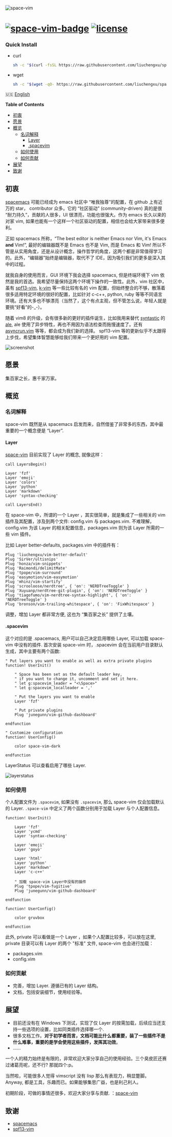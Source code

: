 ![space-vim](doc/img/space-vim.png)

[![space-vim-badge](https://cdn.rawgit.com/liuchengxu/space-vim/master/assets/space-vim-badge.svg)](https://github.com/liuchengxu/space-vim) [![license](https://cdn.rawgit.com/liuchengxu/space-vim/master/assets/license.svg)](https://raw.githubusercontent.com/liuchengxu/space-vim/master/LICENSE)
======================================


### Quick Install

- curl

    ```sh
    sh -c "$(curl -fsSL https://raw.githubusercontent.com/liuchengxu/space-vim/master/install.sh)"
    ```

- wget

    ```sh
    sh -c "$(wget -qO- https://raw.githubusercontent.com/liuchengxu/space-vim/master/install.sh)"
    ```

:us: [English](doc/README_en.md)


**Table of Contents**

<!-- vim-markdown-toc GFM -->
* [初衷](#初衷)
* [愿景](#愿景)
* [概览](#概览)
    * [名词解释](#名词解释)
        * [Layer](#layer)
        * [.spacevim](#spacevim)
    * [如何使用](#如何使用)
    * [如何贡献](#如何贡献)
* [展望](#展望)
* [致谢](#致谢)

<!-- vim-markdown-toc -->

## 初衷

[spacemacs](https://github.com/syl20bnr/spacemacs) 可能已经成为 emacs 社区中 “唯我独尊”的配置，在 github 上有近万的 star， contributor 众多。它的 “社区驱动” (community-driven) 真的是很 “耐力持久”，贡献的人很多，UI 很漂亮，功能也很强大。作为 emacs 长久以来的对家 vim, 如果也能有一个这样一个社区驱动的配置，相信也会给大家带来很多便利。

正如 spacemacs 所称，“The best editor is neither Emacs nor Vim, it's Emacs **and** Vim!”, 最好的编辑器既不是 Emacs 也不是 Vim, 而是 Emacs 和 Vim! 所以不管是从实用角度，还是从设计概念，操作哲学的角度，这两个都是非常值得学习的。此外，“编辑器”始终是编辑器，取代不了 IDE，因为吸引我们的更多是深入其中的过程。

就我自身的使用而言，GUI 环境下我会选择 spacemacs, 但是终端环境下 vim 依然是我的首选。我希望尽量保持这两个环境下操作的一致性。此外，vim 社区中，虽有 [spf13-vim](https://github.com/spf13/spf13-vim), [k-vim](https://github.com/wklken/k-vim) 等一些比较有名的 vim 配置，但始终整合的不够，散落着很多适用特定环境的很好的配置，比如针对 c-c++, python, ruby 等等不同语言环境。还有大多也不够漂亮（当然了，这个有点主观，但不管怎么说，年轻人就是要挑“好看”的-_-）。

随着 vim8 的升级，会有很多新的更好的插件诞生，比如我用来替代 [syntastic](https://github.com/vim-syntastic/syntastic) 的 [ale](https://github.com/w0rp/ale), ale 使用了异步特性，再也不用因为语法检查而拖慢速度了。还有[asyncrun.vim](https://github.com/skywind3000/asyncrun.vim) 等等，都会成为我们新的选择。 spf13-vim 等的更新似乎不太跟得上步伐，希望集体智慧能够给我们带来一个更好用的 vim 配置。

![screenshot](doc/img/screenshot.png)

## 愿景

集百家之长，惠千家万家。

## 概览

### 名词解释

space-vim 既然是从 spacemacs 启发而来，自然借鉴了非常多的东西，其中最重要的一个概念便是 “Layer”.

#### Layer

[space-vim](https://github.com/liuchengxu/space-vim) 目前实现了 Layer 的概念, 就像这样：

```vim
call LayersBegin()

Layer 'fzf'
Layer 'emoji'
Layer 'colors'
Layer 'python'
Layer 'markdown'
Layer 'syntax-checking'

call LayersEnd()
```

在 space-vim 中，所谓的一个 Layer ，其实很简单，就是集成了一些相关的 vim 插件及其配置，涉及到两个文件: config.vim 与 packages.vim. 不难理解，config.vim 为该 Layer 的相关配置信息，packages.vim 则为该 Layer 所需的一些 vim 插件。

比如 Layer better-defaults, packages.vim 中的插件有：

```vim
Plug 'liuchengxu/vim-better-default'
Plug 'SirVer/ultisnips'
Plug 'honza/vim-snippets'
Plug 'Raimondi/delimitMate'
Plug 'tpope/vim-surround'
Plug 'easymotion/vim-easymotion'
Plug 'mhinz/vim-startify'
Plug 'scrooloose/nerdtree', { 'on': 'NERDTreeToggle' }
Plug 'Xuyuanp/nerdtree-git-plugin', { 'on': 'NERDTreeToggle' }
Plug 'tiagofumo/vim-nerdtree-syntax-highlight', { 'on': 'NERDTreeToggle' }
Plug 'bronson/vim-trailing-whitespace', { 'on': 'FixWhitespace' }
```

调整，增加 Layer 都非常方便, 这也为 “集百家之长” 提供了土壤。

#### .spacevim

这个对应的是 .spacemacs, 用户可以自己决定启用哪些 Layer, 可以加载 space-vim 中没有的插件. 首次安装 space-vim 时，.spacevim 会在当前用户目录默认生成，其中主要有两个函数:

```vim
" Put layers you want to enable as well as extra private plugins
function! UserInit()

    " Space has been set as the default leader key,
    " if you want to change it, uncomment and set it here.
    " let g:spacevim_leader = "<\Space>"
    " let g:spacevim_localleader = ','

    " Put the layers you want to enable
    Layer 'fzf'

    " Put private plugins
    Plug 'junegunn/vim-github-dashboard'

endfunction

" Customize configuration
function! UserConfig()

    color space-vim-dark

endfunction

```

LayerStatus 可以查看启用了哪些 Layer.

![layerstatus](doc/img/layerstatus.png)

### 如何使用

个人配置文件为 `.spacevim`, 如果没有 `.spacevim`, 那么 space-vim 仅会加载默认的 Layer. `.space-vim` 中定义了两个函数分别用于加载 Layer 与个人配置信息。

```vim
function! UserInit()

    Layer 'fzf'
    Layer 'ycmd'
    Layer 'syntax-checking'

    Layer 'emoji'
    Layer 'goyo'

    Layer 'html'
    Layer 'python'
    Layer 'markdown'
    Layer 'c-c++'

    " 加载 space-vim Layer中没有的插件
    Plug 'tpope/vim-fugitive'
    Plug 'junegunn/vim-github-dashboard'

endfunction

function! UserConfig()

    color gruvbox

endfunction
```


此外, private 可以看做是一个 Layer ，如果个人配置比较多，可以放在这里, private 目录可以有 Layer 的两个 "标准" 文件, space-vim 也会进行加载：

- packages.vim
- config.vim

### 如何贡献

- 完善，增加 Layer. 遵循已有的 Layer 结构。
- 文档，包括安装细节，使用经验等。

## 展望

- 目前还没有在 Windows 下测试，实现了仅 Layer 的按需加载，后续应当还支持一些选项的设置，比如同类插件选择哪一个.
- 很多文档工作。**对于初学者而言，文档可能比什么都重要，装了一些插件不是什么难事，重要的是学会使用这些插件，发挥其功效**。
- ......

一个人的精力始终是有限的，非常欢迎大家分享自己的使用经验。三个臭皮匠还赛过诸葛亮呢，还不行? 那就四个:p。

当然啦，可能很多人觉得 vimscript 没有 lisp 那么有表现力，稍显蹩脚。Anyway, 都是工具，乐趣而已。如果能够集思广益，也是利己利人。

初期阶段，可做的事情还很多，欢迎大家分享与贡献. ：[space-vim](https://github.com/liuchengxu/space-vim)

## 致谢

- [spacemacs](https://github.com/syl20bnr/spacemacs)
- [spf13-vim](https://github.com/spf13/spf13-vim)
